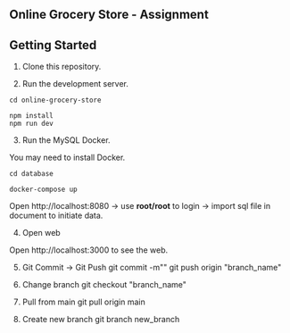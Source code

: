 ## Online Grocery Store - Assignment

## Getting Started

1. Clone this repository.

2. Run the development server.

```
cd online-grocery-store

npm install
npm run dev
```

3. Run the MySQL Docker.

You may need to install Docker.

```
cd database

docker-compose up
```

Open http://localhost:8080 -> use **root/root** to login -> import sql file in document to initiate data.

4. Open web

Open http://localhost:3000 to see the web.

5. Git Commit -> Git Push
   git commit -m""
   git push origin "branch_name"

6. Change branch
   git checkout "branch_name"

7. Pull from main
   git pull origin main

8. Create new branch
   git branch new_branch
